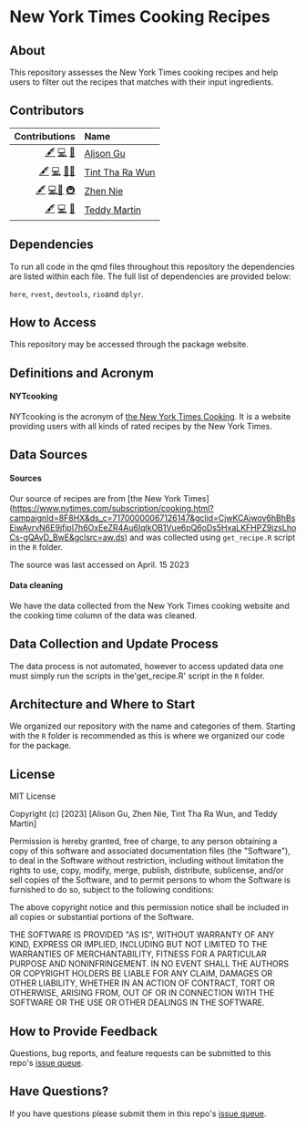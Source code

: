 # New York Times Cooking Recipes

## About

This repository assesses the New York Times cooking recipes and help users to filter out the recipes that matches with their input ingredients.


## Contributors

<!-- ALL-CONTRIBUTORS-LIST:START -->

|                                                Contributions | Name                                          |
|-----------------------------------------------------:|:-----------------|
| [🖋](# "Content") [💻](# "Code") [🤔](# "Ideas and Planning") | [Alison Gu](https://github.com/AlisonGu)      |
| [🖋](# "Content") [💻](# "Code") [🔣](# "Data")[📆](# "Project Management") | [Tint Tha Ra Wun](https://github.com/ttharawun)  |
| [🖋](# "Content") [💻](# "Code")[🔣](# "Data") [🚇](# "Infrastructure") | [Zhen Nie](https://github.com/Znie98)      |
| [🖋](# "Content") [💻](# "Code") [📆](# "Project Management") | [Teddy Martin](https://github.com/tkmartin25) |


<!-- ALL-CONTRIBUTORS-LIST:END -->

## Dependencies

To run all code in the qmd files throughout this repository the dependencies are listed within each file. The full list of dependencies are provided below:

`here`, `rvest`, `devtools`, `rio`and `dplyr`.

## How to Access

This repository may be accessed through the package website. 

## Definitions and Acronym

#### NYTcooking
NYTcooking is the acronym of [the New York Times Cooking](https://cooking.nytimes.com/). It is a website providing users with all kinds of rated recipes by the New York Times.


## Data Sources
#### Sources
Our source of recipes are from [the New York Times] (https://www.nytimes.com/subscription/cooking.html?campaignId=8F8HX&ds_c=71700000067126147&gclid=CjwKCAjwov6hBhBsEiwAvrvN6E9jfipI7h6OxEeZR4Au6IqlkOB1Vue6pQ6oDs5HxaLKFHPZ9jzsLhoCs-gQAvD_BwE&gclsrc=aw.ds) and was collected using `get_recipe.R` script in the `R` folder.

The source was last accessed on April. 15 2023


#### Data cleaning

We have the data collected from the New York Times cooking website and the cooking time column of the data was cleaned. 

## Data Collection and Update Process

The data process is not automated, however to access updated data one must simply run the scripts in the'get_recipe.R' script in the `R` folder.

## Architecture and Where to Start

We organized our repository with the name and categories of them. Starting with the `R` folder is recommended as this is where we organized our code for the package.
 

## License

MIT License

Copyright (c) [2023] [Alison Gu, Zhen Nie, Tint Tha Ra Wun, and Teddy Martin]

Permission is hereby granted, free of charge, to any person obtaining a copy
of this software and associated documentation files (the "Software"), to deal
in the Software without restriction, including without limitation the rights
to use, copy, modify, merge, publish, distribute, sublicense, and/or sell
copies of the Software, and to permit persons to whom the Software is
furnished to do so, subject to the following conditions:

The above copyright notice and this permission notice shall be included in all
copies or substantial portions of the Software.

THE SOFTWARE IS PROVIDED "AS IS", WITHOUT WARRANTY OF ANY KIND, EXPRESS OR
IMPLIED, INCLUDING BUT NOT LIMITED TO THE WARRANTIES OF MERCHANTABILITY,
FITNESS FOR A PARTICULAR PURPOSE AND NONINFRINGEMENT. IN NO EVENT SHALL THE
AUTHORS OR COPYRIGHT HOLDERS BE LIABLE FOR ANY CLAIM, DAMAGES OR OTHER
LIABILITY, WHETHER IN AN ACTION OF CONTRACT, TORT OR OTHERWISE, ARISING FROM,
OUT OF OR IN CONNECTION WITH THE SOFTWARE OR THE USE OR OTHER DEALINGS IN THE
SOFTWARE.

## How to Provide Feedback

Questions, bug reports, and feature requests can be submitted to this repo's [issue queue](https://github.com/Adv-R-Programming/final-project-nycooking/issues).

## Have Questions?

If you have questions please submit them in this repo's [issue queue](https://github.com/Adv-R-Programming/final-project-nycooking/issues). 
